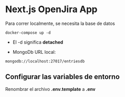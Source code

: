 # Next.js OpenJira App
Para correr localmente, se necesita la base de datos
```
docker-compose up -d
```

* El -d significa __detached__

* MongoDb URL local:
```
mongodb://localhost:27017/entriesdb
```

## Configurar las variables de entorno
Renombrar el archivo __.env.template__ a __.env__